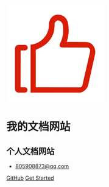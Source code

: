 ![logo](img/admire.png)
# 我的文档网站
## 个人文档网站


* 805908873@qq.com

[GitHub](https://github.com/mrzhangfelix/)
[Get Started](/README)
